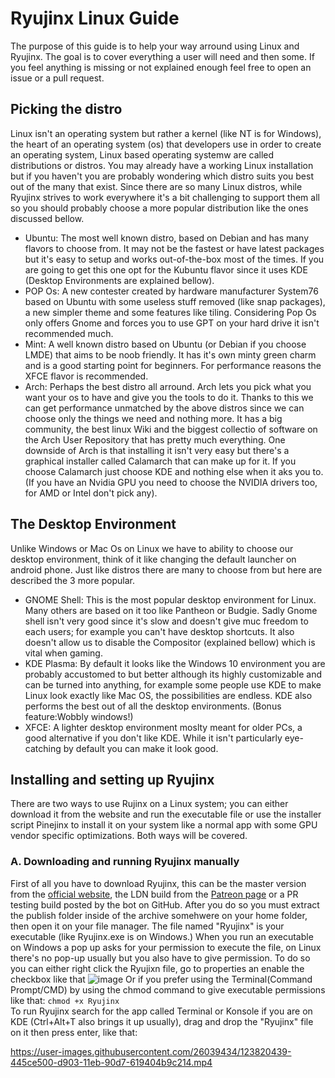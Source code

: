 # Ryujinx Linux Guide
The purpose of this guide is to help your way arround using Linux and Ryujinx. The goal is to cover everything a user will need and then some. If you feel anything is missing or not explained enough feel free to open an issue or a pull request.

## Picking the distro
Linux isn't an operating system but rather a kernel (like NT is for Windows), the heart of an operating system (os) that developers use in order to create an operating system, Linux based operating systemw are called distributions or distros.
You may already have a working Linux installation but if you haven't you are probably wondering which distro suits you best out of the many that exist.
Since there are so many Linux distros, while Ryujinx strives to work everywhere it's a bit challenging to support them all so you should probably choose a more popular distribution like the ones discussed bellow.<br>
* Ubuntu: The most well known distro, based on Debian and has many flavors to choose from. It may not be the fastest or have latest packages but it's easy to setup and works out-of-the-box most of the times. If you are going to get this one opt for the Kubuntu flavor since it uses KDE (Desktop Environments are explained bellow).
* POP Os: A new contester created by hardware manufacturer System76 based on Ubuntu with some useless stuff removed (like snap packages), a new simpler theme and some features like tiling. Considering Pop Os only offers Gnome and forces you to use GPT on your hard drive it isn't recommended much.
* Mint: A well known distro based on Ubuntu (or Debian if you choose LMDE) that aims to be noob friendly. It has it's own minty green charm and is a good starting point for beginners. For performance reasons the XFCE flavor is recommended.
* Arch: Perhaps the best distro all arround. Arch lets you pick what you want your os to have and give you the tools to do it. Thanks to this we can get performance unmatched by the above distros since we can choose only the things we need and nothing more. It has a big community, the best linux Wiki and the biggest collectio of software on the Arch User Repository that has pretty much everything. One downside of Arch is that installing it isn't very easy but there's a graphical installer called Calamarch that can make up for it. If you choose Calamarch just choose KDE and nothing else when it aks you to. (If you have an Nvidia GPU you need to choose the NVIDIA drivers too, for AMD or Intel don't pick any).

## The Desktop Environment
Unlike Windows or Mac Os on Linux we have to ability to choose our desktop environment, think of it like changing the default launcher on android phone. Just like distros there are many to choose from but here are described the 3 more popular.<br>
* GNOME Shell: This is the most popular desktop environment for Linux. Many others are based on it too like Pantheon or Budgie. Sadly Gnome shell isn't very good since it's slow and doesn't give muc freedom to each users; for example you can't have desktop shortcuts. It also doesn't allow us to disable the Compositor (explained bellow) which is vital when gaming.
* KDE Plasma: By default it looks like the Windows 10 environment you are probably accustomed to but better although its highly customizable and can be turned into anything, for example some people use KDE to make Linux look exactly like Mac OS, the possibilities are endless. KDE also performs the best out of all the desktop environments. (Bonus feature:Wobbly windows!)
* XFCE: A lighter desktop environment moslty meant for older PCs, a good alternative if you don't like KDE. While it isn't particularly eye-catching by default you can make it look good.

## Installing and setting up Ryujinx
There are two ways to use Rujinx on a Linux system; you can either download it from the website and run the executable file or use the installer script Pinejinx to install it on your system like a normal app with some GPU vendor specific optimizations. Both ways will be covered.

### A. Downloading and running Ryujinx manually
First of all you have to download Ryujinx, this can be the master version from the [official website](https://ryujinx.org/download/), the LDN build from the [Patreon page](https://www.patreon.com/posts/introducing-ldn2-45268370) or a PR testing build posted by the bot on GitHub. After you do so you must extract the publish folder inside of the archive somehwere on your home folder, then open it on your file manager. The file named "Ryujinx" is your executable (like Ryujinx.exe is on Windows.) When you run an executable on Windows a pop up asks for your permission to execute the file, on Linux there's no pop-up usually but you also have to give permission. To do so you can either right click the Ryujixn file, go to properties an enable the checkbox like that
![image](https://user-images.githubusercontent.com/26039434/123709347-99521a00-d875-11eb-8ec5-864e728b86a3.png)
Or if you prefer using the Terminal(Command Prompt/CMD) by using the chmod command to give executable permissions like that: `chmod +x Ryujinx`<br>
To run Ryujinx search for the app called Terminal or Konsole if you are on KDE (Ctrl+Alt+T also brings it up usually), drag and drop the "Ryujinx" file on it then press enter, like that:

https://user-images.githubusercontent.com/26039434/123820439-445ce500-d903-11eb-90d7-619404b9c214.mp4
